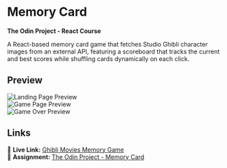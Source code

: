 # Memory Card  

**The Odin Project - React Course**  

A React-based memory card game that fetches Studio Ghibli character images from an external API, featuring a scoreboard that tracks the current and best scores while shuffling cards dynamically on each click.  

## Preview  

![Landing Page Preview](https://github.com/user-attachments/assets/64c23850-7d86-4ec6-b819-53712f6e96c3)  
![Game Page Preview](https://github.com/user-attachments/assets/03a27710-b66f-4157-a887-413d24776594)  
![Game Over Preview](https://github.com/user-attachments/assets/a0eb1e2d-ef44-4acf-8e57-f1192b295807)  

## Links  

🔗 **Live Link:** [Ghibli Movies Memory Game](https://ghibli-movies-memory-game.netlify.app/)  
📖 **Assignment:** [The Odin Project - Memory Card](https://www.theodinproject.com/lessons/node-path-react-new-memory-card)  
